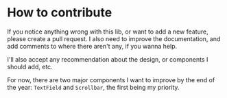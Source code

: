# How to contribute

If you notice anything wrong with this lib, or want to add a new feature, please create a pull request. I also need to improve the documentation, and add comments to where there aren't any, if you wanna help.

I'll also accept any recommendation about the design, or components I should add, etc.

For now, there are two major components I want to improve by the end of the year: `TextField` and `Scrollbar`, the first being my priority.
